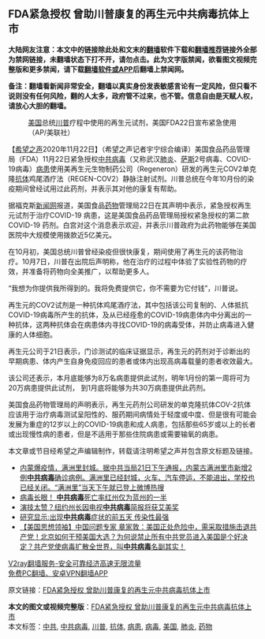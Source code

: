  <h2>FDA紧急授权 曾助川普康复的再生元中共病毒抗体上市</h2> <p class="notice"><b>大陆网友注意：本文中的链接除此处和文末的<a href="https://github.com/bannedbook/fanqiang" >翻墙</a>软件下载和<a href="https://github.com/killgcd/justmysocks/blob/master/README.md">翻墙推荐</a>链接外全部为禁网链接，未翻墙状态下打不开，请勿点击。此为文字版禁闻，欲看图文视频完整版和更多禁闻，请下载<a href="https://github.com/bannedbook/fanqiang">翻墙软件或APP</a>后翻墙上禁闻网。</p><p>备注：翻墙看新闻非常安全，翻墙以真实身份发表敏感言论有一定风险，但只看不说则没有任何风险，翻的人太多，政府管不过来，也不管。信息自由是天赋人权，请放心大胆的翻墙。</b></p>  <div class="entry"> <figure><figcaption><a href="https://www.bannedbook.org/bnews/tag/%e7%be%8e%e5%9b%bd/" class="st_tag internal_tag" rel="tag" title="标签 美国 下的日志">美国</a>总统<a href="https://www.bannedbook.org/bnews/tag/%e5%b7%9d%e6%99%ae/" class="st_tag internal_tag" rel="tag" title="标签 川普 下的日志">川普</a>疗程中使用的再生元试剂，美国FDA22日宣布紧急使用（AP/美联社）</figcaption></figure> <p>【<span class='wp_keywordlink_affiliate'><a href="https://www.soundofhope.org" title="希望之声" target="_blank">希望之声</a></span>2020年11月22日】（希望之声记者宇宁综合编译）美国食品药品管理局（FDA）11月22日紧急授权<a href="https://www.bannedbook.org/bnews/tag/%e4%b8%ad%e5%85%b1/" class="st_tag internal_tag" rel="tag" title="标签 中共 下的日志">中共</a><a href="https://www.bannedbook.org/bnews/tag/%e7%97%85%e6%af%92/" class="st_tag internal_tag" rel="tag" title="标签 病毒 下的日志">病毒</a>（又称武汉<a href="https://www.bannedbook.org/bnews/tag/%e8%82%ba%e7%82%8e/" class="st_tag internal_tag" rel="tag" title="标签 肺炎 下的日志">肺炎</a>、<span class='wp_keywordlink'><a href="https://www.bannedbook.org/forum5/topic42.html" title="萨斯、诚信与自救" target="_blank">萨斯</a></span>2号病毒、COVID-19病毒）<a href="https://www.bannedbook.org/bnews/tag/%E7%97%85%E6%82%A3/" class="st_tag internal_tag" rel="tag" title="标签 病患 下的日志">病患</a>使用美再生元生物制药公司（Regeneron）研发的再生元COV2单克隆<a href="https://www.bannedbook.org/bnews/tag/%E6%8A%97%E4%BD%93/" class="st_tag internal_tag" rel="tag" title="标签 抗体 下的日志">抗体</a>鸡尾酒疗法（REGEN-COV2）静脉注射试剂。川普总统在今年10月份的染疫期间曾经试用过此药剂，并表示其对他的康复有帮助。</p> <p>据福克斯<span class='wp_keywordlink_affiliate'><a href="https://www.bannedbook.org/" title="新闻网">新闻网</a></span>报道，美国食品<a href="https://www.bannedbook.org/bnews/tag/%e8%8d%af%e7%89%a9/" class="st_tag internal_tag" rel="tag" title="标签 药物 下的日志">药物</a>管理局22日在其声明中表示，紧急授权再生元试剂于治疗COVID-19 病患，这是美国食品药品管理局授权紧急授权的第二款COVID-19 药剂。白宫对这个消息表示欢迎，并表示川普政府为此药物能够在美国医院中大规模使用拨款近5亿美元。  </p> <p>在10月初，美国总统川普曾经染疫但很快康复，期间使用了再生元的该药物治疗。10月7日，川普在出院后声明称，他在治疗的过程中体验了实验性药物的疗效，并准备将药物向全美推广，以帮助更多人。</p>  <p>“我想为你提供我所得到的。我将免费提供它，你不需要为它付钱”，川普说。</p> <p>再生元的COV2试剂是一种抗体鸡尾酒疗法，其中包括该公司复制的、人体抵抗COVID-19病毒所产生的抗体，及从已经痊愈的COVID-19病患体内中分离出的一种抗体，这两种抗体会在病患体内寻找COVID-19的病毒受体，并防止病毒进入健康的人体细胞。</p> <p>再生元公司于21日表示，门诊测试的临床证据显示，再生元的药剂对于诊断出的早期病患、体内产生自身免疫回应的患者或体内出现高病毒载量的患者收效最大。</p>  <p>该公司还表示，本月底能够为8万名病患提供此试剂，明年1月份的第一周将可为20万病患提供此试剂， 到1月底将能够为共30万病患提供此药剂。</p> <p>美国食品药物管理局的声明表示，再生元药剂公司研发的单克隆抗体COV-2抗体应该用于治疗病毒测试呈阳性的、服药期间病情处于轻度或中度、但是很有可能会发展为重症的12岁以上的COVID-19病患和成人病患，包括那些65岁或以上的长者或出现慢性病的患者，但是不适用于那些住院病患或需要输氧的病患。 </p> <p>本文章或节目经希望之声编辑制作，转载请注明希望之声并包含原文标题及链接。</p>  <ul class='op-related-articles' title='相关阅读'> <li><a href='https://www.bannedbook.org/bnews/bannedvideo/20201122/1435148.html' target='_blank'>内蒙爆疫情，满洲里封城。据中共当局21日下午通报，内蒙古满洲里市新增2例<b>中共病毒</b>确诊病例。满洲里已经封城，火车、汽车停运，不能进出，学校也已经关闭。“满洲里”当天下午就已登上微博热搜</a></li> <li><a href='https://www.bannedbook.org/bnews/comments/20201122/1435063.html' target='_blank'>病毒长眼！ <b>中共病毒</b>死亡率红州仅为蓝州的一半</a></li> <li><a href='https://www.bannedbook.org/bnews/cnnews/20201122/1435052.html' target='_blank'>演技太赞？纽约州长因电视<b>中共病毒</b>简报将获艾美奖</a></li> <li><a href='https://www.bannedbook.org/bnews/cnnews/20201121/1434438.html' target='_blank'>研究显示:出现<b>中共病毒</b>症状的前五天 传染性最强</a></li> <li><a href='https://www.bannedbook.org/bnews/bannedvideo/20201119/1433395.html' target='_blank'>【美国思想领袖】中国问题专家 章家敦：美国正处危险中，需采取措施击退共产党！北京如何干预美国大选？为何说禁止所有中共党员进入美国是个好决定？共产党使病毒扩散全世界，叫<b>中共病毒</b>名副其实！</a></li> </ul> <p class="texttj"> <a href="https://www.bannedbook.org/forum23/topic22702.html" target="_blank">V2ray翻墙服务-安全可靠经济高速无限流量</a><br/> <a href="https://github.com/bannedbook/fanqiang/wiki/%E7%A6%81%E9%97%BB%E7%BD%91%E5%AE%89%E5%8D%93%E7%BF%BB%E5%A2%99%E6%96%B0%E9%97%BBAPP" target="_blank">免费PC翻墙、安卓VPN翻墙APP</a></p><p>原文链接：<a class="src_link"  href="https://www.soundofhope.org/post/445732" target="_blank">FDA紧急授权 曾助川普康复的再生元中共病毒抗体上市</a></p><a name='sharetosocial'></a>       <div><b>本文的图文或视频完整版</b>：<a href='https://www.bannedbook.org/bnews/comments/20201123/1435425.html'>FDA紧急授权 曾助川普康复的再生元中共病毒抗体上市</a></div>  </div><!--END ENTRY--> <div class="postfooter"> <div>本文标签：<a href="https://www.bannedbook.org/bnews/tag/%e4%b8%ad%e5%85%b1/" rel="tag">中共</a>, <a href="https://www.bannedbook.org/bnews/tag/%e4%b8%ad%e5%85%b1%e7%97%85%e6%af%92/" rel="tag">中共病毒</a>, <a href="https://www.bannedbook.org/bnews/tag/%e5%b7%9d%e6%99%ae/" rel="tag">川普</a>, <a href="https://www.bannedbook.org/bnews/tag/%E6%8A%97%E4%BD%93/" rel="tag">抗体</a>, <a href="https://www.bannedbook.org/bnews/tag/%E7%97%85%E6%82%A3/" rel="tag">病患</a>, <a href="https://www.bannedbook.org/bnews/tag/%e7%97%85%e6%af%92/" rel="tag">病毒</a>, <a href="https://www.bannedbook.org/bnews/tag/%e7%be%8e%e5%9b%bd/" rel="tag">美国</a>, <a href="https://www.bannedbook.org/bnews/tag/%e8%82%ba%e7%82%8e/" rel="tag">肺炎</a>, <a href="https://www.bannedbook.org/bnews/tag/%e8%8d%af%e7%89%a9/" rel="tag">药物</a></div>  </div><!--END POSTFOOTER--> 